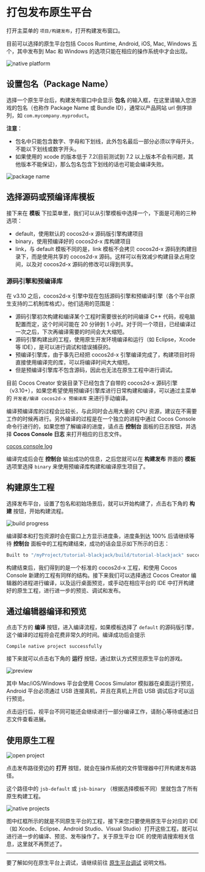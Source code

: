 # 打包发布原生平台

打开主菜单的 `项目/构建发布`，打开构建发布窗口。

目前可以选择的原生平台包括 Cocos Runtime, Android, iOS, Mac, Windows 五个，其中发布到 Mac 和 Windows 的选项只能在相应的操作系统中才会出现。

![native platform](publish-native/native_platform.png)

## 设置包名（Package Name）

选择一个原生平台后，构建发布窗口中会显示 **包名** 的输入框，在这里请输入您游戏的包名（也称作 Package Name 或 Bundle ID），通常以产品网站 url 倒序排列，如 `com.mycompany.myproduct`。

**注意**：
 - 包名中只能包含数字、字母和下划线，此外包名最后一部分必须以字母开头，不能以下划线或数字开头。
 - 如果使用的 xcode 的版本低于 7.2(目前测试到 7.2 以上版本不会有问题，其他版本不能保证)，那么包名包含下划线的话也可能会编译失败。

![package name](publish-native/package_name.png)

## 选择源码或预编译库模板

接下来在 **模板** 下拉菜单里，我们可以从引擎模板中选择一个，下面是可用的三种选项：

- default，使用默认的 cocos2d-x 源码版引擎构建项目
- binary，使用预编译好的 cocos2d-x 库构建项目
- link，与 default 模板不同的是，link 模板不会拷贝 cocos2d-x 源码到构建目录下，而是使用共享的 cocos2d-x 源码。这样可以有效减少构建目录占用空间，以及对 cocos2d-x 源码的修改可以得到共享。

### 源码引擎和预编译库

在 v3.10 之后，cocos2d-x 引擎中现在包括源码引擎和预编译引擎（各个平台原生支持的二机制库格式）。他们适用的范围是：

- 源码引擎初次构建和编译某个工程时需要很长的时间编译 C++ 代码，视电脑配置而定，这个时间可能在 20 分钟到 1 小时。对于同一个项目，已经编译过一次之后，下次再编译需要的时间会大大缩短。
- 源码引擎构建出的工程，使用原生开发环境编译和运行（如 Eclipse，Xcode 等 IDE），是可以进行调试和错误捕获的。
- 预编译引擎库，由于事先已经把 cocos2d-x 引擎编译完成了，构建项目时将直接使用编译完的库，可以将编译时间大大缩短。
- 但是预编译引擎库不包含源码，因此也无法在原生工程中进行调试。

目前 Cocos Creator 安装目录下已经包含了自带的 cocos2d-x 源码引擎（v3.10+），如果您希望使用预编译引擎库进行日常构建和编译，可以通过主菜单的 `开发者/编译 cocos2d-x 预编译库` 来进行手动编译。

编译预编译库的过程会比较长，与此同时会占用大量的 CPU 资源，建议在不需要工作的时候再进行。另外编译的过程是在一个独立的进程中通过 Cocos Console 命令行进行的，如果您想了解编译的进度，请点击 **控制台** 面板的日志按钮，并选择 **Cocos Console 日志** 来打开相应的日志文件。

[cocos console log](publish-native/cocos-console-log.png)

编译完成后会在 **控制台** 输出成功的信息，之后您就可以在 **构建发布** 界面的 **模板** 选项里选择 `binary` 来使用预编译库构建和编译原生项目了。

## 构建原生工程

选择发布平台，设置了包名和初始场景后，就可以开始构建了，点击右下角的 **构建** 按钮，开始构建流程。

![build progress](publish-native/build_progress.png)

编译脚本和打包资源时会在窗口上方显示进度条，进度条到达 100% 后请继续等待 **控制台** 面板中的工程构建结束，成功的话会显示如下所示的日志：

```bash
Built to "/myProject/tutorial-blackjack/build/tutorial-blackjack" successfully
```

构建结束后，我们得到的是一个标准的 cocos2d-x 工程，和使用 Cocos Console 新建的工程有同样的结构。接下来我们可以选择通过 Cocos Creator 编辑器的进程进行编译，以及运行桌面预览，或手动在相应平台的 IDE 中打开构建好的原生工程，进行进一步的预览、调试和发布。

## 通过编辑器编译和预览

点击下方的 **编译** 按钮，进入编译流程，如果模板选择了 `default` 的源码版引擎，这个编译的过程将会花费非常久的时间。编译成功后会提示

`Compile native project successfully`

接下来就可以点击右下角的 **运行** 按钮，通过默认方式预览原生平台的游戏。

![preview](publish-native/preview.png)

其中 Mac/iOS/Windows 平台会使用 Cocos Simulator 模拟器在桌面运行预览，Android 平台必须通过 USB 连接真机，并且在真机上开启 USB 调试后才可以运行预览。

点击运行后，视平台不同可能还会继续进行一部分编译工作，请耐心等待或通过日志文件查看进展。

## 使用原生工程

![open project](publish-native/open_project.png)

点击发布路径旁边的 **打开** 按钮，就会在操作系统的文件管理器中打开构建发布路径。

这个路径中的 `jsb-default` 或 `jsb-binary` （根据选择模板不同）里就包含了所有原生构建工程。

![native projects](publish-native/native_projects.png)

图中红框所示的就是不同原生平台的工程，接下来您只要使用原生平台对应的 IDE （如 Xcode、Eclipse、Android Studio、Visual Studio）打开这些工程，就可以进行进一步的编译、预览、发布操作了。关于原生平台 IDE 的使用请搜索相关信息，这里就不再赘述了。

---

要了解如何在原生平台上调试，请继续前往 [原生平台调试](debug-native.md) 说明文档。

